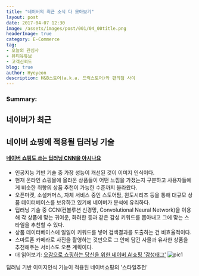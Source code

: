 ```yaml
---
title: "네이버의 최근 소식 다 모아보기"
layout: post
date: 2017-04-07 12:30
image: /assets/images/post/001/04_00title.png
headerImage: true
category: E-Commerce
tag:
- 오늘의 관심사
- 뷰티유튜브
- 고객신뢰도
blog: true
author: Hyeyeon
description: H&B스토어(a.k.a. 드럭스토어)와 편의점 사이
---
```


### Summary:

네이버가 최근 
---

## 네이버 쇼핑에 적용될 딥러닝 기술

#### [네이버 쇼핑도 쓰는 딥러닝 CNN을 아시나요](http://www.zdnet.co.kr/news/news_view.asp?artice_id=20170318125505)

* 인공지능 기반 기술 중 가장 성능이 개선된 것이 이미지 인식이다.
* 현재 온라인 쇼핑몰에 올라온 상품들이 어떤 느낌을 가졌는지 구분하고 사용자들에게 비슷한 취향의 상품 추천이 가능한 수준까지 올라왔다.
* 오픈마켓, 소셜커머스, 자체 서비스 중인 스토어팜, 윈도시리즈 등을 통해 대규모 상품 데이터베이스를 보유하고 있기에 네이버가 분석에 유리하다.
* 딥러닝 기술 중 CCN(컨볼루션 신경망, Convolutional Neural Network)을 이용해 각 상품에 맞는 귀여운, 화려한 등과 같은 감성 키워드를 뽑아내고 그에 맞는 스타일을 추천할 수 있다.
* 상품 데이터베이스에 일일이 키워드를 넣어 검색결과를 도출하는 건 비효율적이다.
* 스마트폰 카메라로 사진을 촬영하는 것만으로 그 안에 담긴 사물과 유사한 상품을 추천해주는 서비스도 오픈 계획이다.
* 더 읽어보기: [오감으로 쇼핑하는 당신을 위한 네이버 AI쇼핑 '감성태그'](http://blog.naver.com/naver_search/220954616412)
![pic1](http://postfiles16.naver.net/MjAxNzAzMTZfMjQ3/MDAxNDg5NjM4Mjc0ODkx.bre2UwDMr8R4yaOR_XJ42ao6Rx1aaQQ7f7HygyS9VDQg.hNupE4q8yUwy1qKfVLa2TlzEOfVzJ5NH13GwfTHaV_Mg.PNG.naver_search/2.png?type=w773)
<figcaption><class="caption">딥러닝 기반 이미지인식 기능이 적용된 네이버쇼핑의 '스타일추천'</figcaption>

<br>
